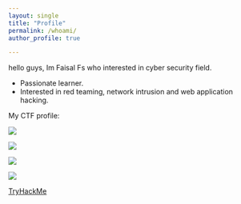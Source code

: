 ```yaml
---
layout: single
title: "Profile"
permalink: /whoami/
author_profile: true

---
```


hello guys, Im Faisal Fs who interested in cyber security field.  

- Passionate learner.
- Interested in red teaming, network intrusion and web application hacking.

My CTF profile:

[ ![](https://www.hackthebox.eu/badge/image/133269)](https://www.hackthebox.eu/profile/133269 "HackTheBox")

[ ![](https://tryhackme-badges.s3.amazonaws.com/Diefx.png)](https://tryhackme.com/p/Diefx "TryHackMe")

[ ![](https://miro.medium.com/max/2848/1*joz9hfPQ-osvbLiUqfakmg.png)](https://www.root-me.org/ev4dx10 "Root-Me")

[ ![](https://gbad85.github.io/post/ctflive-recon-ssh/featured.png)](https://www.ctf.live/playerstats?teamid=110529027437819216783 "CTF.LIVE")

[TryHackMe](https://tryhackme.com/p/Diefx "TryHackMe")



 

